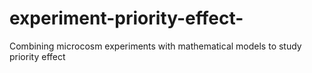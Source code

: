 # experiment-priority-effect-
Combining microcosm experiments with mathematical models to study priority effect
